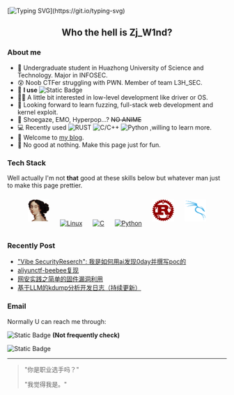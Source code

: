 [![Typing SVG](https://readme-typing-svg.demolab.com?font=Fira+Code&weight=500&size=30&duration=4000&pause=703&color=B3E0AFFF&background=CECECE00&center=true&vCenter=true&width=1000&lines=Choose+a+fucking+big+television.;Choose+life.)](https://git.io/typing-svg)
<!--EBFFE0-->
## <div align="center"> Who the hell is Zj_W1nd? </div>

### About me

- :school: Undergraduate student in Huazhong University of Science and Technology. Major in INFOSEC.
- :dizzy_face: Noob CTFer struggling with PWN. Member of team L3H_SEC.
- :ninja: **I use** ![Static Badge](https://img.shields.io/badge/Arch-blue?style=flat&logo=archlinux&logoColor=white&logoSize=auto)
- :technologist: A little bit interested in low-level development like driver or OS.
- :dart: Looking forward to learn fuzzing, full-stack web development and kernel exploit.
- :guitar: Shoegaze, EMO, Hyperpop...? ~~NO ANIME~~
- :computer: Recently used ![RUST](https://img.shields.io/badge/Rust-red?style=flat&logo=Rust&logoColor=white&logoSize=auto)  ![C/C++](https://img.shields.io/badge/C%2FC%2B%2B-blue?style=flat&logo=C&logoColor=white&logoSize=auto)  ![Python](https://img.shields.io/badge/Python-grey?style=flat&logo=python&logoColor=white&logoSize=auto) ,willing to learn more.
- :notebook: Welcome to [my blog](https://zjw1nd.github.io).
- :clown_face: No good at nothing. Make this page just for fun.


### Tech Stack
Well actually I'm not **that** good at these skills below but whatever man just to make this page prettier.
<div align="center">  
<a href="https://hex-rays.com/ida-pro" target="_blank"><img style="margin: 10px" src="/images/IDA.png" alt="Rust" height="50" /></a>  
<a href="https://www.linux.org/" target="_blank"><img style="margin: 10px" src="https://profilinator.rishav.dev/skills-assets/linux-original.svg" alt="Linux" height="50" /></a>  
<a href="https://www.cprogramming.com/" target="_blank"><img style="margin: 10px" src="https://profilinator.rishav.dev/skills-assets/c-original.svg" alt="C" height="50" /></a>  
<a href="https://www.python.org/" target="_blank"><img style="margin: 10px" src="https://profilinator.rishav.dev/skills-assets/python-original.svg" alt="Python" height="50" /></a>  
<a href="https://www.rust-lang.org/" target="_blank"><img style="margin: 10px" src="/images/rust.png" alt="Rust" height="50" /></a> 
<a href="https" target="_blank"><img style="margin: 10px" src="/images/kali.png" alt="Rust" height="50" /></a>
</div>

### Recently Post
<!-- BLOG-POST-LIST:START -->
- [&quot;Vibe SecurityReserch&quot;: 我是如何用ai发现0day并撰写poc的](https://zjw1nd.github.io/2025/08/26/Vibe-SecurityReserch-%E6%88%91%E6%98%AF%E5%A6%82%E4%BD%95%E7%94%A8ai%E5%8F%91%E7%8E%B00day%E5%B9%B6%E6%92%B0%E5%86%99poc%E7%9A%84/)
- [aliyunctf-beebee复现](https://zjw1nd.github.io/2025/06/08/aliyunctf-beebee%E5%A4%8D%E7%8E%B0/)
- [网安实践之简单的固件漏洞利用](https://zjw1nd.github.io/2025/05/19/%E7%BD%91%E5%AE%89%E5%AE%9E%E8%B7%B5%E4%B9%8B%E7%AE%80%E5%8D%95%E7%9A%84%E5%9B%BA%E4%BB%B6%E6%BC%8F%E6%B4%9E%E5%88%A9%E7%94%A8/)
- [基于LLM的kdump分析开发日志（持续更新）](https://zjw1nd.github.io/2025/04/30/%E5%9F%BA%E4%BA%8ELLM%E7%9A%84kdump%E5%88%86%E6%9E%90%E5%BC%80%E5%8F%91%E6%97%A5%E5%BF%97%EF%BC%88%E6%8C%81%E7%BB%AD%E6%9B%B4%E6%96%B0%EF%BC%89/)
<!-- BLOG-POST-LIST:END -->

### Email
Normally U can reach me through:

<img alt="Static Badge" src="https://img.shields.io/badge/gmail-red?style=plastic&logo=Gmail&logoColor=white&logoSize=auto&link=zjl3061687415%40gmail.com"> **(Not frequently check)**

<img alt="Static Badge" src="https://img.shields.io/badge/QQmail-blue?style=plastic&logo=mailbox.org&logoColor=white&logoSize=auto&link=zj_w1nd%40qq.com">

***
> "你是职业选手吗？"
> 
> "我觉得我是。"

<!--
**ZjW1nd/ZjW1nd** is a ✨ _special_ ✨ repository because its `README.md` (this file) appears on your GitHub profile.

Here are some ideas to get you started:

- 🔭 I’m currently working on ...
- 🌱 I’m currently learning ...
- 👯 I’m looking to collaborate on ...
- 🤔 I’m looking for help with ...
- 💬 Ask me about ...
- 📫 How to reach me: ...
- 😄 Pronouns: ...
- ⚡ Fun fact: ...
-->
